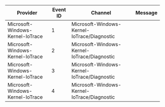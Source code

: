 Provider                          |  Event ID  |  Channel                                      |  Message
----------------------------------|------------|-----------------------------------------------|---------
Microsoft-Windows-Kernel-IoTrace  |  1         |  Microsoft-Windows-Kernel-IoTrace/Diagnostic  |
Microsoft-Windows-Kernel-IoTrace  |  2         |  Microsoft-Windows-Kernel-IoTrace/Diagnostic  |
Microsoft-Windows-Kernel-IoTrace  |  3         |  Microsoft-Windows-Kernel-IoTrace/Diagnostic  |
Microsoft-Windows-Kernel-IoTrace  |  4         |  Microsoft-Windows-Kernel-IoTrace/Diagnostic  |